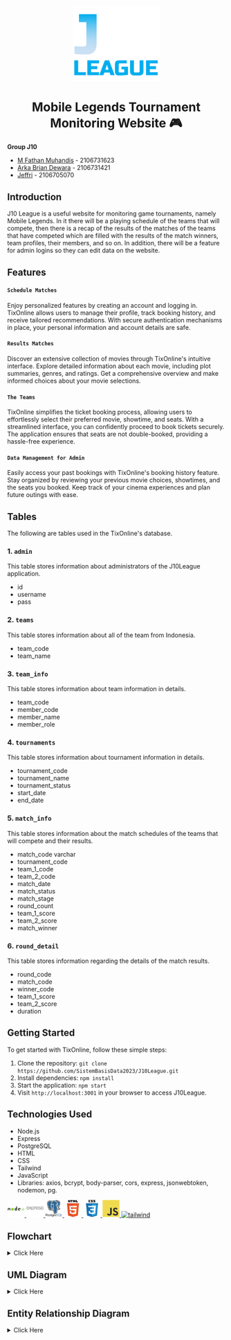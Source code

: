 <div align="center">
  <img src="Assets/J10League_Logo.png" width="200" title="hover text">
  <h1 align="center">Mobile Legends Tournament Monitoring Website 🎮</h1>
</div>

**Group J10**
+ [M Fathan Muhandis](https://github.com/fathanmuhandis) - 2106731623
+ [Arka Brian Dewara](https://github.com/arkadebrian) - 2106731421
+ [Jeffri](https://github.com/JeffriUI) - 2106705070

## Introduction
J10 League is a useful website for monitoring game tournaments, namely Mobile Legends. In it there will be a playing schedule of the teams that will compete, then there is a recap of the results of the matches of the teams that have competed which are filled with the results of the match winners, team profiles, their members, and so on. In addition, there will be a feature for admin logins so they can edit data on the website.

## Features

#### `Schedule Matches`

Enjoy personalized features by creating an account and logging in. TixOnline allows users to manage their profile, track booking history, and receive tailored recommendations. With secure authentication mechanisms in place, your personal information and account details are safe.

#### `Results Matches`

Discover an extensive collection of movies through TixOnline's intuitive interface. Explore detailed information about each movie, including plot summaries, genres, and ratings. Get a comprehensive overview and make informed choices about your movie selections.

#### `The Teams`

TixOnline simplifies the ticket booking process, allowing users to effortlessly select their preferred movie, showtime, and seats. With a streamlined interface, you can confidently proceed to book tickets securely. The application ensures that seats are not double-booked, providing a hassle-free experience.

#### `Data Management for Admin`

Easily access your past bookings with TixOnline's booking history feature. Stay organized by reviewing your previous movie choices, showtimes, and the seats you booked. Keep track of your cinema experiences and plan future outings with ease.

## Tables

The following are tables used in the TixOnline's database.

### 1. `admin`

This table stores information about administrators of the J10League application.

- id
- username
- pass

### 2. `teams`

This table stores information about all of the team from Indonesia.

- team_code
- team_name

### 3. `team_info`

This table stores information about team information in details.

- team_code
- member_code
- member_name
- member_role

### 4. `tournaments`

This table stores information about tournament information in details.

- tournament_code
- tournament_name
- tournament_status
- start_date
- end_date

### 5. `match_info`

This table stores information about the match schedules of the teams that will compete and their results.

- match_code varchar
- tournament_code
- team_1_code
- team_2_code
- match_date
- match_status
- match_stage
- round_count
- team_1_score
- team_2_score
- match_winner

### 6. `round_detail`

This table stores information regarding the details of the match results.

- round_code
- match_code
- winner_code
- team_1_score
- team_2_score
- duration



## Getting Started

To get started with TixOnline, follow these simple steps:

1. Clone the repository: `git clone https://github.com/SistemBasisData2023/J10League.git`
2. Install dependencies: `npm install`
3. Start the application: `npm start`
4. Visit `http://localhost:3001` in your browser to access J10League.

## Technologies Used

- Node.js 
- Express 
- PostgreSQL 
- HTML
- CSS
- Tailwind
- JavaScript
- Libraries: axios, bcrypt, body-parser, cors, express, jsonwebtoken, nodemon, pg.

<p align="left"><a href="https://nodejs.org" target="_blank" rel="noreferrer"> <img src="https://raw.githubusercontent.com/devicons/devicon/master/icons/nodejs/nodejs-original-wordmark.svg" alt="nodejs" width="40" height="40"/> <a href="https://expressjs.com" target="_blank" rel="noreferrer"> <img src="https://raw.githubusercontent.com/devicons/devicon/master/icons/express/express-original-wordmark.svg" alt="express" width="40" height="40"/> </a> <a href="https://www.postgresql.org" target="_blank" rel="noreferrer"> <img src="https://raw.githubusercontent.com/devicons/devicon/master/icons/postgresql/postgresql-original-wordmark.svg" alt="postgresql" width="40" height="40"/> </a> <a href="https://www.w3.org/html/" target="_blank" rel="noreferrer"> <img src="https://raw.githubusercontent.com/devicons/devicon/master/icons/html5/html5-original-wordmark.svg" alt="html5" width="40" height="40"/> </a> <a href="https://www.w3schools.com/css/" target="_blank" rel="noreferrer"> <img src="https://raw.githubusercontent.com/devicons/devicon/master/icons/css3/css3-original-wordmark.svg" alt="css3" width="40" height="40"/> </a> <a href="https://developer.mozilla.org/en-US/docs/Web/JavaScript" target="_blank" rel="noreferrer"> <img src="https://raw.githubusercontent.com/devicons/devicon/master/icons/javascript/javascript-original.svg" alt="javascript" width="40" height="40"/> </a> <a href="https://tailwindcss.com/" target="_blank" rel="noreferrer"> <img src="https://www.vectorlogo.zone/logos/tailwindcss/tailwindcss-icon.svg" alt="tailwind" width="40" height="40"/> </a> </p>

## Flowchart

<details>
  <summary>Click Here</summary>
  
![Flowchart](Assets/J10League_Flowchart.png)

</details>

## UML Diagram

<details>
  <summary>Click Here</summary>

![UML_Diagram](Assets/J10League_UML_Diagram.png)

</details>

## Entity Relationship Diagram

<details>
  <summary>Click Here</summary>

![ER_Diagram](Assets/J10League_ER_Diagram.png)

</details>
